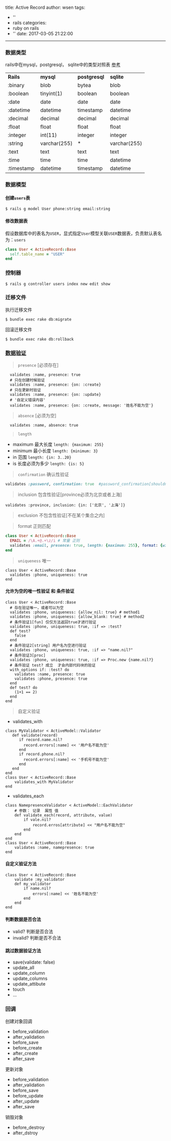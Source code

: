 title: Active Record
author: wsen
tags:
  - ''
  - rails
categories:
  - ruby on rails
  - ''
date: 2017-03-05 21:22:00
---
### 数据类型
rails中在mysql，postgresql， sqlite中的类型对照表
[参考](http://www.packtpub.com/article/Working-with-Rails-ActiveRecord-Migrations-Models-Scaffolding-and-Database-Completion)
<table>
<tr>
<td width="86" height="17"><strong><span>Rails</span></strong></td>
<td width="86"><strong><span >mysql</span></strong></td>
<td width="86"><strong><span >postgresql</span></strong></td>
<td width="86"><strong><span >sqlite</span></strong></td>
</tr>
<tr>
<td height="17">:binary</td>
<td>blob</td>
<td>bytea</td>
<td>blob</td>
</tr>
<tr>
<td height="17">:boolean</td>
<td>tinyint(1)</td>
<td>boolean</td>
<td>boolean</td>
</tr>
<tr>
<td height="17">:date</td>
<td>date</td>
<td>date</td>
<td>date</td>
</tr>
<tr>
<td height="17">:datetime</td>
<td>datetime</td>
<td>timestamp</td>
<td>datetime</td>
</tr>
<tr>
<td height="17">:decimal</td>
<td>decimal</td>
<td>decimal</td>
<td>decimal</td>
</tr>
<tr>
<td height="17">:float</td>
<td>float</td>
<td>float</td>
<td>float</td>
</tr>
<tr>
<td height="17">:integer</td>
<td>int(11)</td>
<td>integer</td>
<td>integer</td>
</tr>
<tr>
<td height="17">:string</td>
<td>varchar(255)</td>
<td>*</td>
<td>varchar(255)</td>
</tr>
<tr>
<td height="17">:text</td>
<td>text</td>
<td>text</td>
<td>text</td>
</tr>
<tr>
<td height="17">:time</td>
<td>time</td>
<td>time</td>
<td>datetime</td>
</tr>
<tr>
<td height="17">:timestamp</td>
<td>datetime</td>
<td>timestamp</td>
<td>datetime</td>
</tr>
</table>

### 数据模型
#### 创建`users`表
```
$ rails g model User phone:string email:string
```
#### 修改数据表
假设数据库中的表名为`USER`，显式指定`User`模型关联`USER`数据表，负责默认表名为：`users`
```ruby
class User < ActiveRecord::Base
  self.table_name = "USER"
end
```


### 控制器
```
$ rails g controller users index new edit show 
```


### 迁移文件
执行迁移文件
```
$ bundle exec rake db:migrate
```

回滚迁移文件
```
$ bundle exec rake db:rollback
```


### [数据验证](http://guides.ruby-china.org/active_record_validations.html)

> `presence` [必须存在]
```
  validates :name, presence: true
  # 只在创建时候验证
  validates :name, presence: {on: :create}
  # 只在更新时验证
  validates :name, presence: {on: :update}
  # '自定义错误内容'
  validates :name, presence: {on: :create, message: '姓名不能为空'}
```

> `absence` [必须为空]
```
  validates :name, absence: true
```

> `length`
- maximum 最大长度 `length: {maximum: 255}`
- minimum 最小长度 `length: {minimum: 3}`
- in  范围 `length: {in: 3..20}`
- is 长度必须为多少 `length: {is: 5}`

> `confirmation` 确认性验证
```ruby
validates :password, confirmation: true  #password_confirmation[shouldn't nil]
```

> inclusion 包含性验证[province必须为北京或者上海]
```
validates :province, inclusion: {in: ['北京', '上海']}
```

> exclusion 不包含性验证[不在某个集合之内]

> format 正则匹配
```ruby
class User < ActiveRecord::Base
  EMAIL = /\A.+@.+\z/i # 常量 正则
  validates :email, presence: true, length: {maximum: 255}, format: {with: EMAIL}
end
```

> `uniqueness` 唯一
```
class User < ActiveRecord::Base
  validates :phone, uniqueness: true
end
```
#### 允许为空的唯一性验证 和 条件验证
```
class User < ActiveRecord::Base
  # 存在验证唯一，或者可以为空
  validates :phone, uniqueness: {allow_nil: true} # method1
  validates :phone, uniqueness: {allow_blank: true} # method2
  # 条件验证1[fun] 仅仅方法返回true才进行验证
  validates :phone, uniqueness: true, :if => :test?
  def test?
    false
  end 
  # 条件验证2[string] 用户名为空进行验证
  validates :phone, uniqueness: true, :if => "name.nil?"
  # 条件验证3[proc]
  validates :phone, uniqueness: true, :if => Proc.new {name.nil?}
  # 条件验证 test? 成立  才会内部代码块的验证
  with_options if: :test? do
    validates :name, presence: true
    validates :phone, presence: true
  end
  def test? do
    (1+1 == 2)
  end
end
```

> 自定义验证

- validates_with
```
class MyValidator < ActiveModel::Validator
   def validate(record)
      if record.name.nil?
	    record.errors[:name] << '用户名不能为空'
      end
      if record.phone.nil?
        record.errors[:name] << '手机号不能为空'
      end
   end
end
class User < ActiveRecord::Base
	validates_with MyValidator
end
```


- validates_each
```
class NamepresenceValidator < ActiveModel::EachValidator
	# 参数： 记录  属性 值
	def validate_each(record, attribute, value)
    	if vale.nil?
        	record.erros[attribute] << "用户名不能为空"
        end
    end
end
class User < ActiveRecord::Base
	validates :name, namepresence: true
end
```

#### 自定义验证方法

```
class User < ActiveRecord::Base
	validate :my_validator
    def my_validator
    	if name.nil?
        	errors[:name] << '姓名不能为空'
        end
    end
end
```











#### 判断数据是否合法
* valid?  判断是否合法
* invalid? 判断是否不合法

#### 跳过数据验证方法
* save(validate: false)
* update_all
* update_column
* update_columns
* update_attibute
* touch
* ...

### 回调

创建对象回调
- before_validation
- after_validation
- before_save
- before_create
- after_create
- after_save

更新对象
- before_validation
- after_validation
- before_save
- before_update
- after_update
- after_save

销毁对象
- before_destroy
- after_dstroy






